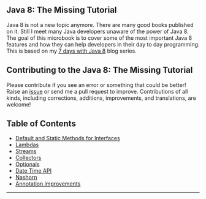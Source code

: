 Java 8: The Missing Tutorial
--------------

Java 8 is not a new topic anymore. There are many good books published on it. Still I meet many Java developers unaware of the power of Java 8. The goal of this microbook is to cover some of the most important Java 8 features and how they can help developers in their day to day programming. This is based on my [7 days with Java 8](http://shekhargulati.com/7-days-with-java-8/) blog series.

## Contributing to the Java 8: The Missing Tutorial

Please contribute if you see an error or something that could be better! Raise an [issue](https://github.com/shekhargulati/java8-the-missing-tutorial/issues) or send me a pull request to improve. Contributions of all kinds, including corrections, additions, improvements, and translations, are welcome!

## Table of Contents

* [Default and Static Methods for Interfaces](./01-default-static-interface-methods.md)
* [Lambdas](./02-lambdas.md)
* [Streams](./03-streams.md)
* [Collectors](./04-collectors.md)
* [Optionals](./05-optionals.md)
* [Date Time API](./08-date-time-api.md)
* [Nashorn](./10-nashorn.md)
* [Annotation improvements](./12-annotations.md)

-----------
